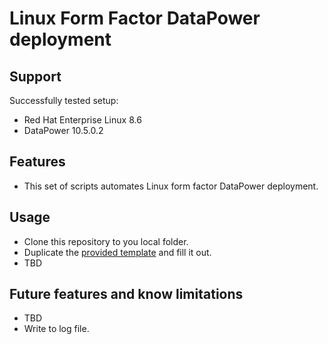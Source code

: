 # Linux Form Factor DataPower deployment

## Support

Successfully tested setup:

- Red Hat Enterprise Linux 8.6
- DataPower 10.5.0.2

## Features

- This set of scripts automates Linux form factor DataPower deployment.

## Usage

- Clone this repository to you local folder.
- Duplicate the [provided template](00-project-template.conf) and fill it out.
- TBD

## Future features and know limitations

- TBD
- Write to log file.
